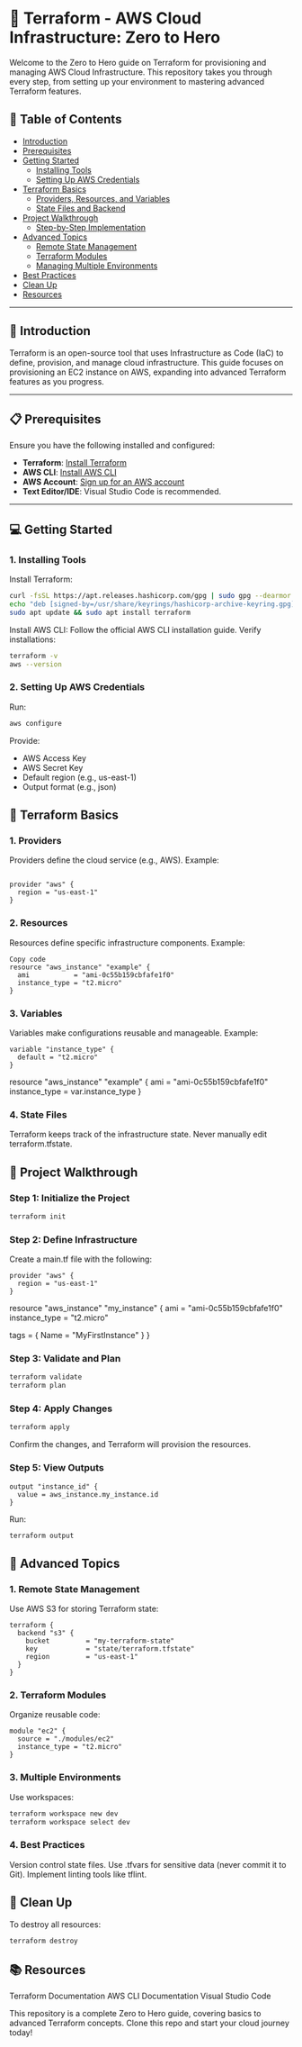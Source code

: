 # 🚀 Terraform - AWS Cloud Infrastructure: Zero to Hero

Welcome to the Zero to Hero guide on Terraform for provisioning and managing AWS Cloud Infrastructure. This repository takes you through every step, from setting up your environment to mastering advanced Terraform features.

## 📖 Table of Contents
- [Introduction](#introduction)
- [Prerequisites](#prerequisites)
- [Getting Started](#getting-started)
  - [Installing Tools](#installing-tools)
  - [Setting Up AWS Credentials](#setting-up-aws-credentials)
- [Terraform Basics](#terraform-basics)
  - [Providers, Resources, and Variables](#providers-resources-and-variables)
  - [State Files and Backend](#state-files-and-backend)
- [Project Walkthrough](#project-walkthrough)
  - [Step-by-Step Implementation](#step-by-step-implementation)
- [Advanced Topics](#advanced-topics)
  - [Remote State Management](#remote-state-management)
  - [Terraform Modules](#terraform-modules)
  - [Managing Multiple Environments](#managing-multiple-environments)
- [Best Practices](#best-practices)
- [Clean Up](#clean-up)
- [Resources](#resources)

---

## 📝 Introduction

Terraform is an open-source tool that uses Infrastructure as Code (IaC) to define, provision, and manage cloud infrastructure. This guide focuses on provisioning an EC2 instance on AWS, expanding into advanced Terraform features as you progress.

---

## 📋 Prerequisites

Ensure you have the following installed and configured:
- **Terraform**: [Install Terraform](https://developer.hashicorp.com/terraform/downloads)
- **AWS CLI**: [Install AWS CLI](https://docs.aws.amazon.com/cli/latest/userguide/install-cliv2.html)
- **AWS Account**: [Sign up for an AWS account](https://aws.amazon.com/)
- **Text Editor/IDE**: Visual Studio Code is recommended.

---

## 💻 Getting Started

### 1. Installing Tools

Install Terraform:
```bash
curl -fsSL https://apt.releases.hashicorp.com/gpg | sudo gpg --dearmor -o /usr/share/keyrings/hashicorp-archive-keyring.gpg
echo "deb [signed-by=/usr/share/keyrings/hashicorp-archive-keyring.gpg] https://apt.releases.hashicorp.com $(lsb_release -cs) main" | sudo tee /etc/apt/sources.list.d/hashicorp.list
sudo apt update && sudo apt install terraform
```


Install AWS CLI: Follow the official AWS CLI installation guide.
Verify installations:
```bash
terraform -v
aws --version
```

### 2. Setting Up AWS Credentials
Run:
```bash
aws configure
```
Provide:
- AWS Access Key
- AWS Secret Key
- Default region (e.g., us-east-1)
- Output format (e.g., json)

## 🚀 Terraform Basics
### 1. Providers
Providers define the cloud service (e.g., AWS). Example:
```hcl

provider "aws" {
  region = "us-east-1"
}
```
### 2. Resources
Resources define specific infrastructure components. Example:
```hcl
Copy code
resource "aws_instance" "example" {
  ami           = "ami-0c55b159cbfafe1f0"
  instance_type = "t2.micro"
}
```
### 3. Variables
Variables make configurations reusable and manageable. Example:
```hcl
variable "instance_type" {
  default = "t2.micro"
}
```
resource "aws_instance" "example" {
  ami           = "ami-0c55b159cbfafe1f0"
  instance_type = var.instance_type
}

### 4. State Files
Terraform keeps track of the infrastructure state. Never manually edit terraform.tfstate.

## 🔨 Project Walkthrough
### Step 1: Initialize the Project
```bash
terraform init
```
### Step 2: Define Infrastructure
Create a main.tf file with the following:
```hcl
provider "aws" {
  region = "us-east-1"
}
```
resource "aws_instance" "my_instance" {
  ami           = "ami-0c55b159cbfafe1f0"
  instance_type = "t2.micro"

  tags = {
    Name = "MyFirstInstance"
  }
}

### Step 3: Validate and Plan
```bash
terraform validate
terraform plan
```
### Step 4: Apply Changes
```bash
terraform apply
```
Confirm the changes, and Terraform will provision the resources.
### Step 5: View Outputs
```hcl
output "instance_id" {
  value = aws_instance.my_instance.id
}
```
Run:
```bash
terraform output
```

## 🌟 Advanced Topics
### 1. Remote State Management
Use AWS S3 for storing Terraform state:
```hcl
terraform {
  backend "s3" {
    bucket         = "my-terraform-state"
    key            = "state/terraform.tfstate"
    region         = "us-east-1"
  }
}
```
### 2. Terraform Modules
Organize reusable code:
```hcl
module "ec2" {
  source = "./modules/ec2"
  instance_type = "t2.micro"
}
```
### 3. Multiple Environments
Use workspaces:
```bash
terraform workspace new dev
terraform workspace select dev
```
### 4. Best Practices
Version control state files.
Use .tfvars for sensitive data (never commit it to Git).
Implement linting tools like tflint.

## 🧹 Clean Up
To destroy all resources:
```bash
terraform destroy
```

## 📚 Resources
Terraform Documentation
AWS CLI Documentation
Visual Studio Code

This repository is a complete Zero to Hero guide, covering basics to advanced Terraform concepts. Clone this repo and start your cloud journey today!


